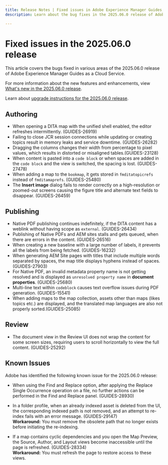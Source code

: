 ```yaml
---
title: Release Notes | Fixed issues in Adobe Experience Manager Guides, 2025.06.0 release
description: Learn about the bug fixes in the 2025.06.0 release of Adobe Experience Manager Guides as a Cloud Service.

---
```

# Fixed issues in the 2025.06.0 release 

This article covers the bugs fixed in various areas of the 2025.06.0 release of Adobe Experience Manager Guides as a Cloud Service.

For more information about the new features and enhancements, view [What's new in the 2025.06.0 release](whats-new-2025-06-0.md).

Learn about [upgrade instructions for the 2025.06.0 release](upgrade-instructions-2025-06-0.md).

## Authoring

- When opening a DITA map with the unified shell enabled, the editor refreshes intermittently. (GUIDES-26919)
- Failing to close JCR session connections while updating or creating topics result in memory leaks and service downtime. (GUIDES-26282)
- Dragging the columns changes their width from percentage to pixel values, which results in distorted or misaligned tables.(GUIDES-23128)
- When content is pasted into a `code block` or when spaces are added in the `code block` and the view is switched, the spacing is lost. (GUIDES-27478)
- When adding a map to the `bookmap`, it gets stored in `fmditatopicrefs` instead of `fmditamaprefs`. (GUIDES-25480)
- The **Insert image** dialog fails to render correctly on a high-resolution or zoomed-out screens causing the figure title and alternate text fields to disappear. (GUIDES-26459)


## Publishing

- Native PDF publishing continues indefinitely, if the DITA content has a weblink without having scope as `external`. (GUIDES-26434) 
- Publishing of Native PDFs and AEM sites stalls and gets queued, when there are errors in the content. (GUIDES-26516)
- When creating a new baseline with a large number of labels, it prevents all the labels from being fetched. (GUIDES-16232)
- When generating AEM Site pages with titles that include multiple words separated by spaces, the map title displays hyphens instead of spaces. (GUIDES-27903)
- For Native PDF, an invalid metadata property name is not getting resolved and is displayed as `unresolved property name` in **document properties**. (GUIDES-25680)
- Multi-line text within `codeblock` causes text overflow issues during PDF generation. (GUIDES-15541)
- When adding maps to the map collection, assets other than maps (likes topics etc.) are displayed, and the translated map languages are also not properly sorted.(GUIDES-25085)


## Review

- The document view in the Review UI does not wrap the content for some screen sizes, requiring users to scroll horizontally to view the full content. (GUIDES-25292)


## Known Issues

Adobe has identified the following known issue for the 2025.06.0 release:

- When using the Find and Replace option, after applying the Replace Single Occurrence operation on a file, no further actions can be performed in the Find and Replace panel. (GUIDES-28930)

- In a folder profile, when an already indexed asset is deleted from the UI, the corresponding indexed path is not removed, and an attempt to re-index fails with an error message. (GUIDES-29147) <br>**Workaround:** You must remove the obsolete path that no longer exists before initiating the re-indexing.

- If a map contains cyclic dependencies and you open the Map Preview, the Source, Author, and Layout views become inaccessible until the page is refreshed. (GUIDES-28334) <br>**Workaround:** You must refresh the page to restore access to these views. 
